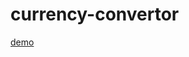 # currency-convertor
[demo](https://635136ed351ffb18dac6dcf4--musical-queijadas-c2ca1a.netlify.app/)
